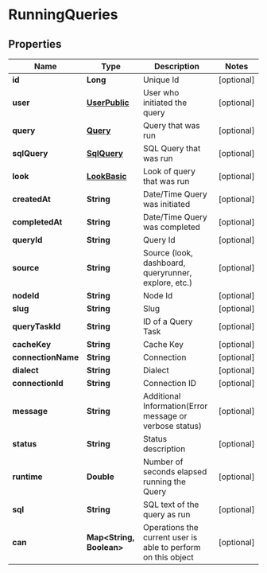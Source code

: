 
# RunningQueries

## Properties
Name | Type | Description | Notes
------------ | ------------- | ------------- | -------------
**id** | **Long** | Unique Id |  [optional]
**user** | [**UserPublic**](UserPublic.md) | User who initiated the query |  [optional]
**query** | [**Query**](Query.md) | Query that was run |  [optional]
**sqlQuery** | [**SqlQuery**](SqlQuery.md) | SQL Query that was run |  [optional]
**look** | [**LookBasic**](LookBasic.md) | Look of query that was run |  [optional]
**createdAt** | **String** | Date/Time Query was initiated |  [optional]
**completedAt** | **String** | Date/Time Query was completed |  [optional]
**queryId** | **String** | Query Id |  [optional]
**source** | **String** | Source (look, dashboard, queryrunner, explore, etc.) |  [optional]
**nodeId** | **String** | Node Id |  [optional]
**slug** | **String** | Slug |  [optional]
**queryTaskId** | **String** | ID of a Query Task |  [optional]
**cacheKey** | **String** | Cache Key |  [optional]
**connectionName** | **String** | Connection |  [optional]
**dialect** | **String** | Dialect |  [optional]
**connectionId** | **String** | Connection ID |  [optional]
**message** | **String** | Additional Information(Error message or verbose status) |  [optional]
**status** | **String** | Status description |  [optional]
**runtime** | **Double** | Number of seconds elapsed running the Query |  [optional]
**sql** | **String** | SQL text of the query as run |  [optional]
**can** | **Map&lt;String, Boolean&gt;** | Operations the current user is able to perform on this object |  [optional]



